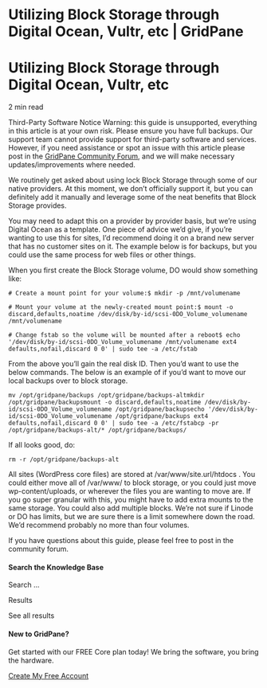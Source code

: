 # Utilizing Block Storage through Digital Ocean, Vultr, etc | GridPane

# Utilizing Block Storage through Digital Ocean, Vultr, etc

 

2 min read 

Third-Party Software Notice
Warning: this guide is unsupported, everything in this article is at your own risk. Please ensure you have full backups. Our support team cannot provide support for third-party software and services. However, if you need assistance or spot an issue with this article please post in the [GridPane Community Forum](https://community.gridpane.com/), and we will make necessary updates/improvements where needed.

We routinely get asked about using lock Block Storage through some of our native providers. At this moment, we don’t officially support it, but you can definitely add it manually and leverage some of the neat benefits that Block Storage provides.

You may need to adapt this on a provider by provider basis, but we’re using Digital Ocean as a template. One piece of advice we’d give, if you’re wanting to use this for sites, I’d recommend doing it on a brand new server that has no customer sites on it. The example below is for backups, but you could use the same process for web files or other things.

When you first create the Block Storage volume, DO would show something like:

```
# Create a mount point for your volume:$ mkdir -p /mnt/volumename
```

```
# Mount your volume at the newly-created mount point:$ mount -o discard,defaults,noatime /dev/disk/by-id/scsi-0DO_Volume_volumename /mnt/volumename
```

```
# Change fstab so the volume will be mounted after a reboot$ echo '/dev/disk/by-id/scsi-0DO_Volume_volumename /mnt/volumename ext4 defaults,nofail,discard 0 0' | sudo tee -a /etc/fstab
```

From the above you’ll gain the real disk ID. Then you’d want to use the below commands. The below is an example of if you’d want to move our local backups over to block storage.

```
mv /opt/gridpane/backups /opt/gridpane/backups-altmkdir /opt/gridpane/backupsmount -o discard,defaults,noatime /dev/disk/by-id/scsi-0DO_Volume_volumename /opt/gridpane/backupsecho '/dev/disk/by-id/scsi-0DO_Volume_volumename /opt/gridpane/backups ext4 defaults,nofail,discard 0 0' | sudo tee -a /etc/fstabcp -pr /opt/gridpane/backups-alt/* /opt/gridpane/backups/
```

If all looks good, do:

```
rm -r /opt/gridpane/backups-alt
```

All sites (WordPress core files) are stored at /var/www/site.url/htdocs . You could either move all of /var/www/ to block storage, or you could just move wp-content/uploads, or wherever the files you are wanting to move are. If you go super granular with this, you might have to add extra mounts to the same storage. You could also add multiple blocks. We’re not sure if Linode or DO has limits, but we are sure there is a limit somewhere down the road. We’d recommend probably no more than four volumes.

If you have questions about this guide, please feel free to post in the community forum.

 

 

#### Search the Knowledge Base

Search ...

 Results

See all results

#### New to GridPane?

Get started with our FREE Core plan today! We bring the software, you bring the hardware.

[Create My Free Account](https://gridpane.com/checkout/?plan=core)

